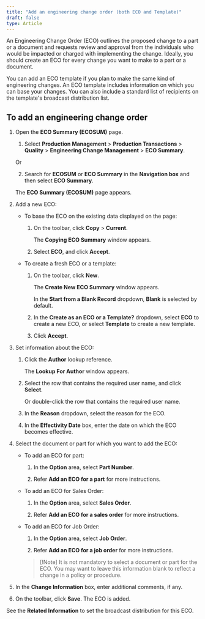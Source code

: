 ```yaml
---
title: "Add an engineering change order (both ECO and Template)"
draft: false
type: Article
---
```


An Engineering Change Order (ECO) outlines the proposed change to a part or a document and requests review and approval from the individuals who would be impacted or charged with implementing the change. Ideally, you should create an ECO for every change you want to make to a part or a document.

You can add an ECO template if you plan to make the same kind of engineering changes. An ECO template includes information on which you can base your changes. You can also include a standard list of recipients on the template's broadcast distribution list.

## To add an engineering change order

1. Open the **ECO Summary (ECOSUM)** page.

    1. Select **Production Management** > **Production Transactions** > **Quality** > **Engineering Change Management** > **ECO Summary**.

    Or

    2. Search for **ECOSUM** or **ECO Summary** in the **Navigation box** and then select **ECO Summary**.

    The **ECO Summary (ECOSUM)** page appears.

2. Add a new ECO:

    - To base the ECO on the existing data displayed on the page:

        1. On the toolbar, click **Copy** > **Current**.

            The **Copying ECO Summary** window appears.

        2. Select **ECO**, and click **Accept**.

    - To create a fresh ECO or a template:

        1. On the toolbar, click **New**.

            The **Create New ECO Summary** window appears.

            In the **Start from a Blank Record** dropdown, **Blank** is selected by default.

        2. In the **Create as an ECO or a Template?** dropdown, select **ECO** to create a new ECO, or select **Template** to create a new template.

        3. Click **Accept**.

3. Set information about the ECO:

    1. Click the **Author** lookup reference.

        The **Lookup For Author** window appears.

    2. Select the row that contains the required user name, and click **Select**.

        Or double-click the row that contains the required user name.

    3. In the **Reason** dropdown, select the reason for the ECO.

    4. In the **Effectivity Date** box, enter the date on which the ECO becomes effective.

4. Select the document or part for which you want to add the ECO:

    - To add an ECO for part:

        1. In the **Option** area, select **Part Number**.

        2. Refer **Add an ECO for a part** for more instructions.

    - To add an ECO for Sales Order:

        1. In the **Option** area, select **Sales Order**.

        2. Refer **Add an ECO for a sales order** for more instructions.

    - To add an ECO for Job Order:

        1. In the **Option** area, select **Job Order**.

        2. Refer **Add an ECO for a job order** for more instructions.

        > [!Note] It is not mandatory to select a document or part for the ECO. You may want to leave this information blank to reflect a change in a policy or procedure.

5. In the **Change Information** box, enter additional comments, if any.

6. On the toolbar, click **Save**. The ECO is added.

See the **Related Information** to set the broadcast distribution for this ECO.



​